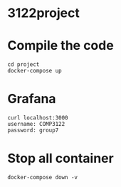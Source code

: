 # 3122project

# Compile the code
```
cd project
docker-compose up
```

# Grafana
```
curl localhost:3000
username: COMP3122
password: group7
```
# Stop all container
```
docker-compose down -v
```
